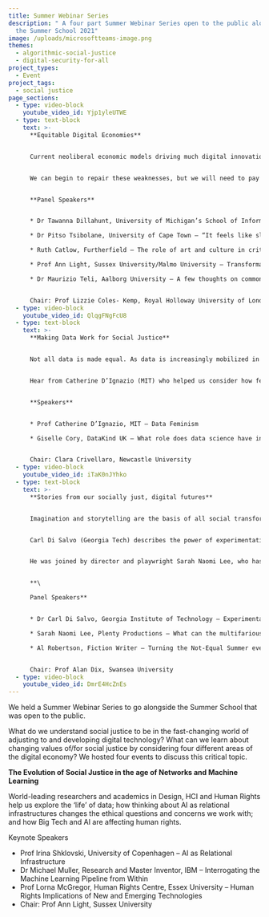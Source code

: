 ```yaml
---
title: Summer Webinar Series
description: " A four part Summer Webinar Series open to the public alongside
  the Summer School 2021"
image: /uploads/microsoftteams-image.png
themes:
  - algorithmic-social-justice
  - digital-security-for-all
project_types:
  - Event
project_tags:
  - social justice
page_sections:
  - type: video-block
    youtube_video_id: Yjp1yleUTWE
  - type: text-block
    text: >-
      **Equitable Digital Economies**


      Current neoliberal economic models driving much digital innovation are exploitative and contribute to the reproduction and widening of inequalities. Can design help forge equitable economic models and reshape current value-systems? How?   


      We can begin to repair these weaknesses, but we will need to pay more attention to the necessarily human and collaborative work-practices of data science, and we will need to re-think our technologies to preserve a more transparent and accountable provenance of human decisions and human outcomes that contribute to data science applications.


      **Panel Speakers**


      * Dr Tawanna Dillahunt, University of Michigan’s School of Information (UMSI) – Eliciting alternative economies using speculative co-design

      * Dr Pitso Tsibolane, University of Cape Town – “It feels like slavery all over again!” Critical Perspectives on Digital Gig Labour in the Global South

      * Ruth Catlow, Furtherfield – The role of art and culture in critical engagement with alternative economies and decentralised technologies

      * Prof Ann Light, Sussex University/Malmo University – Transformative Economies and Relational Assets

      * Dr Maurizio Teli, Aalborg University – A few thoughts on commoning, participatory design, and going beyond capital


      Chair: Prof Lizzie Coles- Kemp, Royal Holloway University of London
  - type: video-block
    youtube_video_id: QlqgFNgFcU8
  - type: text-block
    text: >-
      **Making Data Work for Social Justice**


      Not all data is made equal. As data is increasingly mobilized in the service of governments and corporations, their unequal effects on both individuals and groups become increasingly difficult for data scientists. We ask data science by whom? Data science for whom? Data science with whose interests in mind?   


      Hear from Catherine D’Ignazio (MIT) who helped us consider how feminist thinking can be operationalized to enact more just data practices, and Giselle Cory who talked about the role data science has in the social sector.


      **Speakers**


      * Prof Catherine D’Ignazio, MIT – Data Feminism

      * Giselle Cory, DataKind UK – What role does data science have in the social sector?


      Chair: Clara Crivellaro, Newcastle University
  - type: video-block
    youtube_video_id: iTaK0nJYhko
  - type: text-block
    text: >-
      **Stories from our socially just, digital futures**


      Imagination and storytelling are the basis of all social transformations and social movements. They help us visualise, enact and share the kind of futures we wish to shape up together. What stories and what futures do we need to imagine now more than ever?   


      Carl Di Salvo (Georgia Tech) describes the power of experimentation as a means of cultivating and sustaining imagination.


      He was joined by director and playwright Sarah Naomi Lee, who has been thinking playfully about academic ideas using cartoon illustration and Sci Fi writer Al Robertson, reading a sci-fi story written to reflect thoughts and conversations heard during Not-Equal Summer webinars events.


      **\

      Panel Speakers**


      * Dr Carl Di Salvo, Georgia Institute of Technology – Experimentation and Imagination

      * Sarah Naomi Lee, Plenty Productions – What can the multifarious expressions of sheep (MEOS) tell us about social justice in the digital economy?

      * Al Robertson, Fiction Writer – Turning the Not-Equal Summer events into fiction


      Chair: Prof Alan Dix, Swansea University
  - type: video-block
    youtube_video_id: DmrE4HcZnEs
---
```

We held a Summer Webinar Series to go alongside the Summer School that was open to the public. 

What do we understand social justice to be in the fast-changing world of adjusting to and developing digital technology? What can we learn about changing values of/for social justice by considering four different areas of the digital economy? We hosted four events to discuss this critical topic.

**The Evolution of Social Justice in the age of Networks and Machine Learning**

World-leading researchers and academics in Design, HCI and Human Rights help us explore the ‘life’ of data; how thinking about AI as relational infrastructures changes the ethical questions and concerns we work with; and how Big Tech and AI are affecting human rights.

Keynote Speakers

* Prof Irina Shklovski, University of Copenhagen – AI as Relational Infrastructure
* Dr Michael Muller, Research and Master Inventor, IBM – Interrogating the Machine Learning Pipeline from Within
* Prof Lorna McGregor, Human Rights Centre, Essex University – Human Rights Implications of New and Emerging Technologies
* Chair: Prof Ann Light, Sussex University